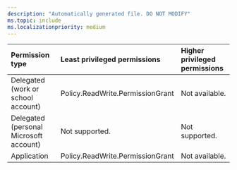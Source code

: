 ```yaml
---
description: "Automatically generated file. DO NOT MODIFY"
ms.topic: include
ms.localizationpriority: medium
---
```


|Permission type|Least privileged permissions|Higher privileged permissions|
|:---|:---|:---|
|Delegated (work or school account)|Policy.ReadWrite.PermissionGrant|Not available.|
|Delegated (personal Microsoft account)|Not supported.|Not supported.|
|Application|Policy.ReadWrite.PermissionGrant|Not available.|

